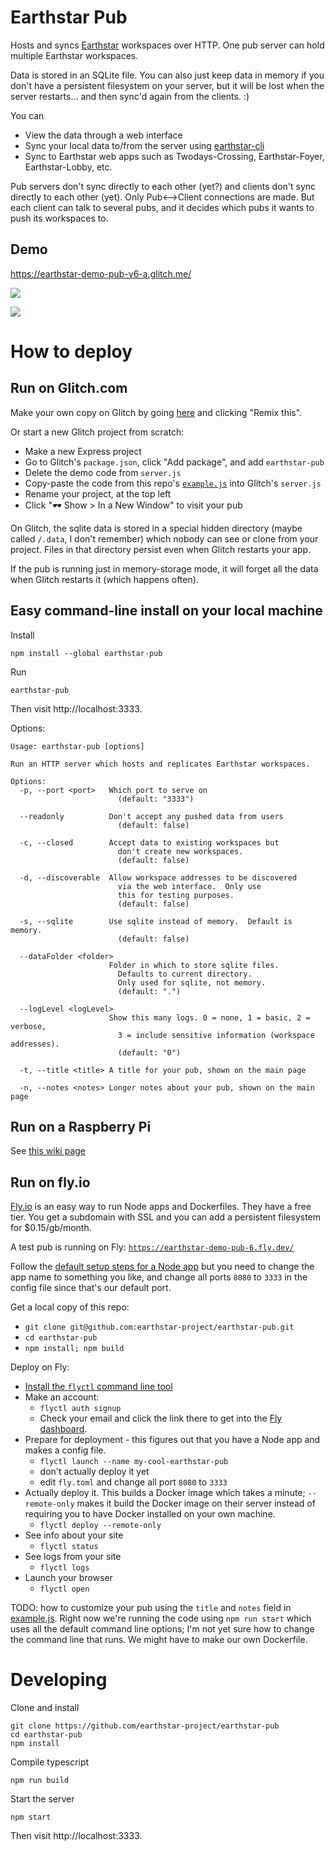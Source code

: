 # Earthstar Pub

Hosts and syncs [Earthstar](https://github.com/cinnamon-bun/earthstar) workspaces over HTTP.  One pub server can hold multiple Earthstar workspaces.

Data is stored in an SQLite file.  You can also just keep data in memory if you don't have a persistent filesystem on your server, but it will be lost when the server restarts... and then sync'd again from the clients. :)

You can
* View the data through a web interface
* Sync your local data to/from the server using [earthstar-cli](https://github.com/cinnamon-bun/earthstar-cli/)
* Sync to Earthstar web apps such as Twodays-Crossing, Earthstar-Foyer, Earthstar-Lobby, etc.

Pub servers don't sync directly to each other (yet?) and clients don't sync directly to each other (yet).  Only Pub<-->Client connections are made.  But each client can talk to several pubs, and it decides which pubs it wants to push its workspaces to.


## Demo

https://earthstar-demo-pub-v6-a.glitch.me/

![](img/pub-homepage.png)

![](img/pub-workspace.png)

# How to deploy

## Run on Glitch.com

Make your own copy on Glitch by going [here](https://glitch.com/~earthstar-demo-pub-v6-a) and clicking "Remix this".

Or start a new Glitch project from scratch:

* Make a new Express project
* Go to Glitch's `package.json`, click "Add package", and add `earthstar-pub`
* Delete the demo code from `server.js`
* Copy-paste the code from this repo's [`example.js`](https://github.com/earthstar-project/earthstar-pub/blob/master/example.js) into Glitch's `server.js`
* Rename your project, at the top left
* Click "🕶 Show > In a New Window" to visit your pub

On Glitch, the sqlite data is stored in a special hidden directory (maybe called `/.data`, I don't remember) which nobody can see or clone from your project.  Files in that directory persist even when Glitch restarts your app.

If the pub is running just in memory-storage mode, it will forget all the data when Glitch restarts it (which happens often).

## Easy command-line install on your local machine

Install
```
npm install --global earthstar-pub
```

Run
```
earthstar-pub
```

Then visit http://localhost:3333.

Options:
```
Usage: earthstar-pub [options]

Run an HTTP server which hosts and replicates Earthstar workspaces.

Options:
  -p, --port <port>   Which port to serve on
                        (default: "3333")

  --readonly          Don't accept any pushed data from users
                        (default: false)

  -c, --closed        Accept data to existing workspaces but
                        don't create new workspaces.
                        (default: false)

  -d, --discoverable  Allow workspace addresses to be discovered
                        via the web interface.  Only use
                        this for testing purposes.
                        (default: false)

  -s, --sqlite        Use sqlite instead of memory.  Default is memory.
                        (default: false)

  --dataFolder <folder>
                      Folder in which to store sqlite files.
                        Defaults to current directory.
                        Only used for sqlite, not memory.
                        (default: ".")
                      
  --logLevel <logLevel>
                      Show this many logs. 0 = none, 1 = basic, 2 = verbose,
                        3 = include sensitive information (workspace addresses).
                        (default: "0")

  -t, --title <title> A title for your pub, shown on the main page

  -n, --notes <notes> Longer notes about your pub, shown on the main page
```

## Run on a Raspberry Pi

See [this wiki page](https://github.com/earthstar-project/earthstar-pub/wiki/Earthstar-Pub-on-a-Raspberry-Pi)

## Run on fly.io

[Fly.io](https://fly.io/) is an easy way to run Node apps and Dockerfiles.  They have a free tier.  You get a subdomain with SSL and you can add a persistent filesystem for $0.15/gb/month.

A test pub is running on Fly:
<a href="https://earthstar-demo-pub-6.fly.dev/">`https://earthstar-demo-pub-6.fly.dev/`</a>

Follow the [default setup steps for a Node app](https://fly.io/docs/getting-started/node/) but you need to change the app name to something you like, and change all ports `8080` to `3333` in the config file since that's our default port.

Get a local copy of this repo:
* `git clone git@github.com:earthstar-project/earthstar-pub.git`
* `cd earthstar-pub`
* `npm install; npm build`

Deploy on Fly:
* [Install the `flyctl` command line tool](https://fly.io/docs/getting-started/installing-flyctl/)
* Make an account:
  * `flyctl auth signup`
  * Check your email and click the link there to get into the [Fly dashboard](https://fly.io/apps).
* Prepare for deployment - this figures out that you have a Node app and makes a config file.
  * `flyctl launch --name my-cool-earthstar-pub`
  * don't actually deploy it yet
  * edit `fly.toml` and change all port `8080` to `3333`
* Actually deploy it.  This builds a Docker image which takes a minute; `--remote-only` makes it build the Docker image on their server instead of requiring you to have Docker installed on your own machine.
  * `flyctl deploy --remote-only`
* See info about your site
  * `flyctl status`
* See logs from your site
  * `flyctl logs`
* Launch your browser
  * `flyctl open`

TODO: how to customize your pub using the `title` and `notes` field in [example.js](https://github.com/earthstar-project/earthstar-pub/blob/master/example.js).  Right now we're running the code using `npm run start` which uses all the default command line options; I'm not yet sure how to change the command line that runs.  We might have to make our own Dockerfile.

# Developing

Clone and install
```
git clone https://github.com/earthstar-project/earthstar-pub
cd earthstar-pub
npm install
```

Compile typescript
```
npm run build
```

Start the server
```
npm start
```

Then visit http://localhost:3333.
